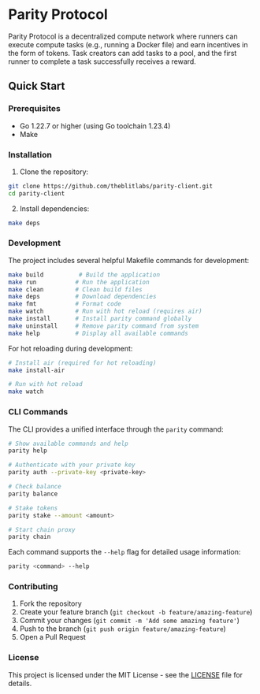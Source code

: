 # Parity Protocol

Parity Protocol is a decentralized compute network where runners can execute compute tasks (e.g., running a Docker file) and earn incentives in the form of tokens. Task creators can add tasks to a pool, and the first runner to complete a task successfully receives a reward.

## Quick Start

### Prerequisites

- Go 1.22.7 or higher (using Go toolchain 1.23.4)
- Make

### Installation

1. Clone the repository:

```bash
git clone https://github.com/theblitlabs/parity-client.git
cd parity-client
```

2. Install dependencies:

```bash
make deps
```

### Development

The project includes several helpful Makefile commands for development:

```bash
make build          # Build the application
make run           # Run the application
make clean         # Clean build files
make deps          # Download dependencies
make fmt           # Format code
make watch         # Run with hot reload (requires air)
make install       # Install parity command globally
make uninstall     # Remove parity command from system
make help          # Display all available commands
```

For hot reloading during development:

```bash
# Install air (required for hot reloading)
make install-air

# Run with hot reload
make watch
```

### CLI Commands

The CLI provides a unified interface through the `parity` command:

```bash
# Show available commands and help
parity help

# Authenticate with your private key
parity auth --private-key <private-key>

# Check balance
parity balance

# Stake tokens
parity stake --amount <amount>

# Start chain proxy
parity chain
```

Each command supports the `--help` flag for detailed usage information:

```bash
parity <command> --help
```

### Contributing

1. Fork the repository
2. Create your feature branch (`git checkout -b feature/amazing-feature`)
3. Commit your changes (`git commit -m 'Add some amazing feature'`)
4. Push to the branch (`git push origin feature/amazing-feature`)
5. Open a Pull Request

### License

This project is licensed under the MIT License - see the [LICENSE](LICENSE) file for details.
